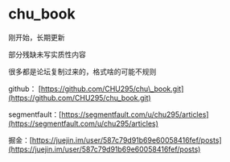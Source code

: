 # chu\_book

刚开始，长期更新

部分残缺未写实质性内容

很多都是论坛复制过来的，格式啥的可能不规则



github： [https://github.com/CHU295/chu\_book.git](https://github.com/CHU295/chu_book.git)

segmentfault：[https://segmentfault.com/u/chu295/articles](https://segmentfault.com/u/chu295/articles)

掘金：[https://juejin.im/user/587c79d91b69e60058416fef/posts](https://juejin.im/user/587c79d91b69e60058416fef/posts)

